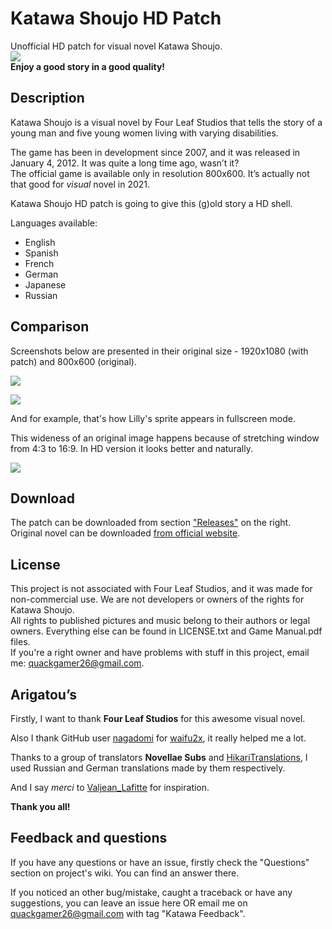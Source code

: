 # Katawa Shoujo HD Patch

Unofficial HD patch for visual novel Katawa Shoujo.  
![](https://i.imgur.com/A9IM5CN.png)  
__Enjoy a good story in a good quality!__

## Description
Katawa Shoujo is a visual novel by Four Leaf Studios that tells the story of a young man and five young women living with varying disabilities. 

The game has been in development since 2007, and it was released in January 4, 2012. It was quite a long time ago, wasn’t it?  
The official game is available only in resolution 800x600. It’s actually not that good for *visual* novel in 2021.

Katawa Shoujo HD patch is going to give this (g)old story a HD shell.

Languages available:
* English
* Spanish
* French
* German
* Japanese
* Russian

## Comparison

Screenshots below are presented in their original size - 1920x1080 (with patch) and 800x600 (original).

![](https://i.imgur.com/HbQRSWU.jpg)

![](https://i.imgur.com/25lpUHw.jpg)    

And for example, that's how Lilly's sprite appears in fullscreen mode.

This wideness of an original image happens because of stretching window from 4:3 to 16:9. In HD version it looks better and naturally.

![](https://i.imgur.com/nXreBJw.jpg)

## Download

The patch can be downloaded from section ["Releases"](https://github.com/letow/KatawaShoujoHD/releases) on the right.  
Original novel can be downloaded [from official website](https://www.katawa-shoujo.com/).

## License

This project is not associated with Four Leaf Studios, and it was made for non-commercial use. We are not developers or owners of the rights for Katawa Shoujo.  
All rights to published pictures and music belong to their authors or legal owners. Everything else can be found in LICENSE.txt and Game Manual.pdf files.  
If you're a right owner and have problems with stuff in this project, email me: <quackgamer26@gmail.com>.

## Arigatou’s

Firstly, I want to thank **Four Leaf Studios** for this awesome visual novel.  

Also I thank GitHub user [nagadomi](https://github.com/nagadomi) for [waifu2x](https://github.com/nagadomi/waifu2x), it really helped me a lot. 

Thanks to a group of translators **Novellae Subs** and [HikariTranslations](https://hikaritranslations.tumblr.com/), I used Russian and German translations made by them respectively.

And I say *merci* to [Valjean_Lafitte](https://www.reddit.com/user/Valjean_Lafitte/) for inspiration.

**Thank you all!**

## Feedback and questions

If you have any questions or have an issue, firstly check the "Questions" section on project's wiki. You can find an answer there.

If you noticed an other bug/mistake, caught a traceback or have any suggestions, you can leave an issue here OR email me on <quackgamer26@gmail.com> with tag "Katawa Feedback".
